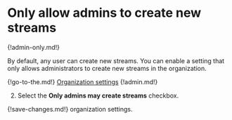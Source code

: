 # Only allow admins to create new streams

{!admin-only.md!}

By default, any user can create new streams. You can enable a setting that
only allows administrators to create new streams in the organization.

{!go-to-the.md!} [Organization settings](/#organization/organization-settings)
{!admin.md!}

2. Select the **Only admins may create streams** checkbox.

{!save-changes.md!} organization settings.
